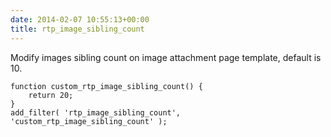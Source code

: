 ```yaml
---
date: 2014-02-07 10:55:13+00:00
title: rtp_image_sibling_count
---
```


Modify images sibling count on image attachment page template, default is 10.

    
    function custom_rtp_image_sibling_count() {
        return 20;
    }
    add_filter( 'rtp_image_sibling_count', 'custom_rtp_image_sibling_count' );
